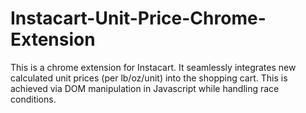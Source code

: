 # Instacart-Unit-Price-Chrome-Extension
This is a chrome extension for Instacart. It seamlessly integrates new calculated unit prices (per lb/oz/unit) into the shopping cart. This is achieved via DOM manipulation in Javascript while handling race conditions.
